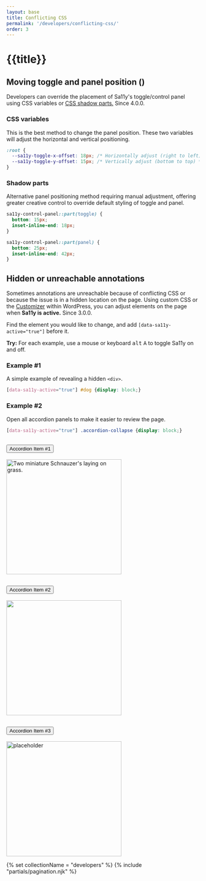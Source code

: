 ```yaml
---
layout: base
title: Conflicting CSS
permalink: '/developers/conflicting-css/'
order: 3
---
```


# {{title}}

## Moving toggle and panel position ()
Developers can override the placement of Sa11y's toggle/control panel using CSS variables or [CSS shadow parts.](https://developer.mozilla.org/en-US/docs/Web/CSS/CSS_shadow_parts) Since 4.0.0.

### CSS variables
This is the best method to change the panel position. These two variables will adjust the horizontal and vertical positioning.

```css
:root {
  --sa11y-toggle-x-offset: 18px; /* Horizontally adjust (right to left) */
  --sa11y-toggle-y-offset: 15px; /* Vertically adjust (bottom to top) */
}
```

### Shadow parts
Alternative panel positioning method requiring manual adjustment, offering greater creative control to override default styling of toggle and panel.

```css
sa11y-control-panel::part(toggle) {
  bottom: 15px;
  inset-inline-end: 18px;
}

sa11y-control-panel::part(panel) {
  bottom: 25px;
  inset-inline-end: 42px;
}
```

## Hidden or unreachable annotations
Sometimes annotations are unreachable because of conflicting CSS or because the issue is in a hidden location on the page. Using custom CSS or the [Customizer](https://wordpress.com/support/customizer/) within WordPress, you can adjust elements on the page when **Sa11y is active.** Since 3.0.0.

Find the element you would like to change, and add `[data-sa11y-active="true"]` before it.

<p class="alert alert-primary">
   <strong>Try:</strong> For each example, use a mouse or keyboard <kbd>alt</kbd> <kbd>A</kbd> to toggle Sa11y on and off.
</p>

### Example #1
A simple example of revealing a hidden `<div>`.

<style>[data-sa11y-active="true"] #dog {display: block !important;}</style>
```css
[data-sa11y-active="true"] #dog {display: block;}
```

<div style="display: none" class="example mt-4 p-4" id="dog">
    <img loading="lazy" width="300" class="img-fluid" src="{{ '/images/doggy1.jpg' | url }}" alt="doggy.jpg">
</div>

### Example #2
Open all accordion panels to make it easier to review the page.
<style>[data-sa11y-active="true"] .accordion-collapse {display: block !important;}</style>
```css
[data-sa11y-active="true"] .accordion-collapse {display: block;}
```

<div class="accordion mt-4" id="accordionExample">
  <div class="accordion-item">
    <h2 class="accordion-header" id="headingOne">
      <button class="accordion-button" type="button" data-bs-toggle="collapse" data-bs-target="#collapseOne" aria-expanded="false" aria-controls="collapseOne">
        Accordion Item #1
      </button>
    </h2>
    <div id="collapseOne" class="accordion-collapse collapse" aria-labelledby="headingOne" data-bs-parent="#accordionExample">
      <div class="accordion-body">
        <img loading="lazy" width="300" class="img-fluid" src="{{ '/images/doggy2.jpg' | url }}" alt="Two miniature Schnauzer's laying on grass.">
      </div>
    </div>
  </div>
  <div class="accordion-item">
    <h2 class="accordion-header" id="headingTwo">
      <button class="accordion-button collapsed" type="button" data-bs-toggle="collapse" data-bs-target="#collapseTwo" aria-expanded="false" aria-controls="collapseTwo">
        Accordion Item #2
      </button>
    </h2>
    <div id="collapseTwo" class="accordion-collapse collapse" aria-labelledby="headingTwo" data-bs-parent="#accordionExample">
      <div class="accordion-body">
        <img loading="lazy" width="300" class="img-fluid" src="{{ '/images/doggy3.jpg' | url }}">
      </div>
    </div>
  </div>
  <div class="accordion-item">
    <h2 class="accordion-header" id="headingThree">
      <button class="accordion-button collapsed" type="button" data-bs-toggle="collapse" data-bs-target="#collapseThree" aria-expanded="false" aria-controls="collapseThree">
        Accordion Item #3
      </button>
    </h2>
    <div id="collapseThree" class="accordion-collapse collapse" aria-labelledby="headingThree" data-bs-parent="#accordionExample">
      <div class="accordion-body">
        <img loading="lazy" width="300" class="img-fluid" src="{{ '/images/doggy1.jpg' | url }}" alt="placeholder">
      </div>
    </div>
  </div>
</div>

{% set collectionName = "developers" %}
{% include "partials/pagination.njk" %}
